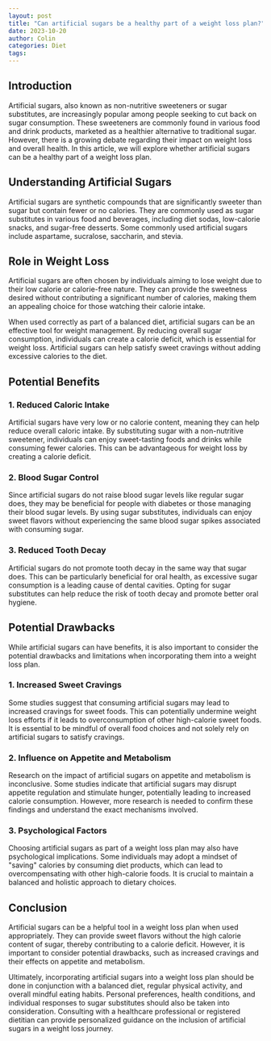 ```yaml
---
layout: post
title: "Can artificial sugars be a healthy part of a weight loss plan?"
date: 2023-10-20
author: Colin
categories: Diet
tags: 
---
```


## Introduction

Artificial sugars, also known as non-nutritive sweeteners or sugar substitutes, are increasingly popular among people seeking to cut back on sugar consumption. These sweeteners are commonly found in various food and drink products, marketed as a healthier alternative to traditional sugar. However, there is a growing debate regarding their impact on weight loss and overall health. In this article, we will explore whether artificial sugars can be a healthy part of a weight loss plan.

## Understanding Artificial Sugars

Artificial sugars are synthetic compounds that are significantly sweeter than sugar but contain fewer or no calories. They are commonly used as sugar substitutes in various food and beverages, including diet sodas, low-calorie snacks, and sugar-free desserts. Some commonly used artificial sugars include aspartame, sucralose, saccharin, and stevia.

## Role in Weight Loss

Artificial sugars are often chosen by individuals aiming to lose weight due to their low calorie or calorie-free nature. They can provide the sweetness desired without contributing a significant number of calories, making them an appealing choice for those watching their calorie intake.

When used correctly as part of a balanced diet, artificial sugars can be an effective tool for weight management. By reducing overall sugar consumption, individuals can create a calorie deficit, which is essential for weight loss. Artificial sugars can help satisfy sweet cravings without adding excessive calories to the diet.

## Potential Benefits

### 1. Reduced Caloric Intake

Artificial sugars have very low or no calorie content, meaning they can help reduce overall caloric intake. By substituting sugar with a non-nutritive sweetener, individuals can enjoy sweet-tasting foods and drinks while consuming fewer calories. This can be advantageous for weight loss by creating a calorie deficit.

### 2. Blood Sugar Control

Since artificial sugars do not raise blood sugar levels like regular sugar does, they may be beneficial for people with diabetes or those managing their blood sugar levels. By using sugar substitutes, individuals can enjoy sweet flavors without experiencing the same blood sugar spikes associated with consuming sugar.

### 3. Reduced Tooth Decay

Artificial sugars do not promote tooth decay in the same way that sugar does. This can be particularly beneficial for oral health, as excessive sugar consumption is a leading cause of dental cavities. Opting for sugar substitutes can help reduce the risk of tooth decay and promote better oral hygiene.

## Potential Drawbacks

While artificial sugars can have benefits, it is also important to consider the potential drawbacks and limitations when incorporating them into a weight loss plan.

### 1. Increased Sweet Cravings

Some studies suggest that consuming artificial sugars may lead to increased cravings for sweet foods. This can potentially undermine weight loss efforts if it leads to overconsumption of other high-calorie sweet foods. It is essential to be mindful of overall food choices and not solely rely on artificial sugars to satisfy cravings.

### 2. Influence on Appetite and Metabolism

Research on the impact of artificial sugars on appetite and metabolism is inconclusive. Some studies indicate that artificial sugars may disrupt appetite regulation and stimulate hunger, potentially leading to increased calorie consumption. However, more research is needed to confirm these findings and understand the exact mechanisms involved.

### 3. Psychological Factors

Choosing artificial sugars as part of a weight loss plan may also have psychological implications. Some individuals may adopt a mindset of "saving" calories by consuming diet products, which can lead to overcompensating with other high-calorie foods. It is crucial to maintain a balanced and holistic approach to dietary choices.

## Conclusion

Artificial sugars can be a helpful tool in a weight loss plan when used appropriately. They can provide sweet flavors without the high calorie content of sugar, thereby contributing to a calorie deficit. However, it is important to consider potential drawbacks, such as increased cravings and their effects on appetite and metabolism.

Ultimately, incorporating artificial sugars into a weight loss plan should be done in conjunction with a balanced diet, regular physical activity, and overall mindful eating habits. Personal preferences, health conditions, and individual responses to sugar substitutes should also be taken into consideration. Consulting with a healthcare professional or registered dietitian can provide personalized guidance on the inclusion of artificial sugars in a weight loss journey.